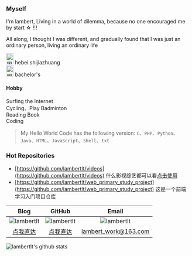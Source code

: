 ### Myself
I'm lambert, Living in a world of dilemma, because no one encouraged me by start ☆ !!!

All along, I thought I was different, and gradually found that I was just an ordinary person, living an ordinary life

<img src="https://image.flaticon.com/icons/png/512/1198/1198464.png" width = "20" height = "30" alt="图片名称"/>  hebei.shijiazhuang  
<img src="https://image.flaticon.com/icons/png/512/2000/2000920.png" width = "20" height = "30" alt="图片名称"/>  bachelor's

#### Hobby

Surfing the Internet  
Cycling、Play Badminton  
Reading Book  
Coding

> My Hello World Code has the following version: `C`、`PHP`、`Python`、`Java`、`HTML`、`JavaScript`、`Shell`、`txt`

### Hot Repositories

- [https://github.com/lambertlt/videos](https://github.com/lambertlt/videos) 什么影视综艺都可以看[点击使用](https://lambertlt.github.io/videos/)
- [https://github.com/lambertlt/web_primary_study_project](https://github.com/lambertlt/web_primary_study_project)  这是一个前端学习入门项目仓库

|Blog|GitHub|Email|
|:-:|:-:|:-:|
|![lambertlt](https://img.shields.io/badge/博客园-lambertlt-0084ff)|![lambertlt](https://img.shields.io/badge/GitHub-lambertlt-0084ff)|![lambertlt](https://img.shields.io/badge/联系我-lambert-0084ff)|
|[点我直达](https://www.cnblogs.com/lambertlt)|[点我直达](https://github.com/lambertlt)|lambert_work@163.com|

![lambertlt's github stats](https://github-readme-stats.vercel.app/api?username=lambertlt&show_icons=true&theme=radical)
